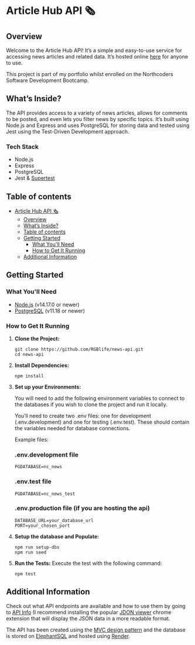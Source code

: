 # Article Hub API 🗞️

## Overview
Welcome to the Article Hub API! It’s a simple and easy-to-use service for accessing news articles and related data. It’s hosted online [here](https://article-hub-api.onrender.com) for anyone to use.

This project is part of my portfolio whilst enrolled on the Northcoders Software Development Bootcamp.

## What’s Inside?
The API provides access to a variety of news articles, allows for comments to be posted, and even lets you filter news by specific topics. It’s built using Node.js and Express and uses PostgreSQL for storing data and tested using Jest using the Test-Driven Development approach.

### Tech Stack
- Node.js
- Express
- PostgreSQL
- Jest & [Supertest](https://www.npmjs.com/package/supertest)

## Table of contents

- [Article Hub API 🗞️](#article-hub-api-️)
  - [Overview](#overview)
  - [What’s Inside?](#whats-inside)
  - [Table of contents](#table-of-contents)
  - [Getting Started](#getting-started)
    - [What You'll Need](#what-youll-need)
    - [How to Get It Running](#how-to-get-it-running)
  - [Additional Information](#additional-information)

## Getting Started

### What You'll Need
- <a href="https://nodejs.org">Node.js</a> (v14.17.0 or newer)
- <a href="https://www.postgresql.org/">PostgreSQL</a> (v11.18 or newer)

### How to Get It Running
1. **Clone the Project:**
   ```
   git clone https://github.com/RGBlife/news-api.git
   cd news-api
   ```
2. **Install Dependencies:**
   ```
   npm install
   ```
3. **Set up your Environments:**

    You will need to add the following environment variables to connect to the databases if you wish to clone the project and run it locally.

    You’ll need to create two .env files: one for development (.env.development) and one for testing (.env.test). These should contain the variables needed for database connections.

    Example files:
    ### .env.development file
    ```
    PGDATABASE=nc_news
    ```
    ### .env.test file
    ```
    PGDATABASE=nc_news_test
    ```
    ### .env.production file (if you are hosting the api)
    ``` 
    DATABASE_URL=your_database_url
    PORT=your_chosen_port
    ```
4. **Setup the database and Populate:**
    ```
    npm run setup-dbs
    npm run seed
    ```
5. **Run the Tests:**
    Execute the test with the following command:
    ```
    npm test
    ```
## Additional Information

Check out what API endpoints are available and how to use them by going to [API Info](https://article-hub-api.onrender.com/api/) (I recommend installing the popular [JDON viewer](https://chromewebstore.google.com/detail/json-viewer/gbmdgpbipfallnflgajpaliibnhdgobh)  chrome extension that will display the JSON data in a more readable format.

The API has been created using the [MVC design pattern](https://developer.mozilla.org/en-US/docs/Glossary/MVC) and the database is stored on [ElephantSQL](https://www.elephantsql.com/) and hosted using [Render](https://render.com/).
